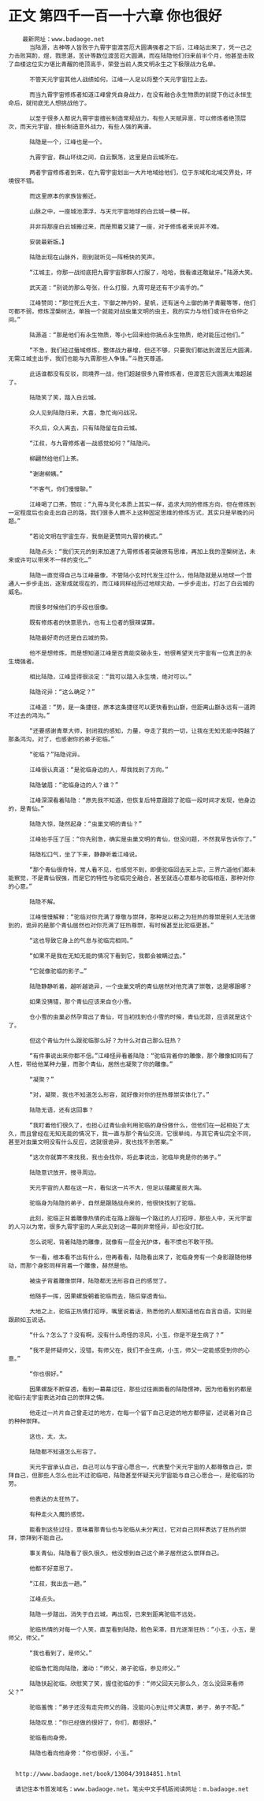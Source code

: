 # 正文 第四千一百一十六章 你也很好
        最新网址：www.badaoge.net
          当陆源，古神等人皆败于九霄宇宙渡苦厄大圆满强者之下后，江峰站出来了，凭一己之力击败冥酌，煜，戮思湛，苦计等数位渡苦厄大圆满，而在陆隐他们归来前半个月，他甚至击败了血楼这位实力堪比青醒的绝顶高手，荣登当前人类文明永生之下极限战力名单。
      
          不管天元宇宙其他人战绩如何，江峰一人足以将整个天元宇宙拉上去。
      
          而当九霄宇宙修炼者知道江峰曾凭自身战力，在没有融合永生物质的前提下伤过永恒生命后，就彻底无人想挑战他了。
      
          以至于很多人都说九霄宇宙擅长制造常规战力，有些人天赋异禀，可以修炼者绝顶层次，而天元宇宙，擅长制造意外战力，有些人强的离谱。
      
          陆隐是一个，江峰也是一个。
      
          九霄宇宙，群山环绕之间，白云飘荡，这里是白云城所在。
      
          两者宇宙修炼者到来，在九霄宇宙划出一大片地域给他们，位于东域和北域交界处，环境很不错。
      
          而这里原本的家族皆搬迁。
      
          山脉之中，一座城池漂浮，与天元宇宙地球的白云城一模一样。
      
          并非将那座白云城搬过来，而是照着又建了一座，对于修炼者来说并不难。
      
          安装最新版。】
      
          陆隐出现在山脉外，刚到就听见一阵畅快的笑声。
      
          “江城主，你那一战彻底把九霄宇宙那群人打服了，哈哈，我看谁还敢龇牙。”陆源大笑。
      
          武天道：“别说的那么夸张，什么打服，九霄可是还有不少高手的。”
      
          江峰赞同：“那位死丘大主，下御之神丹妗，星帆，还有迷今上御的弟子青醒等等，他们可都不弱，修炼涅槃树法，单独一个就能对战虫巢文明的虫主，我的实力与他们或许在伯仲之间。”
      
          陆源道：“那是他们有永生物质，等小七回来给你搞点永生物质，绝对能压过他们。”
      
          “不急，我们经过蜃域修炼，整体战力暴增，但还不够，只要我们都达到渡苦厄大圆满，无需江城主出手，我们也能与九霄那些人争锋。”斗胜天尊道。
      
          此话谁都没有反驳，同境界一战，他们超越很多九霄修炼者，但渡苦厄大圆满太难超越了。
      
          陆隐笑了笑，踏入白云城。
      
          众人见到陆隐归来，大喜，急忙询问战况。
      
          不久后，众人离去，只有陆隐留在白云城。
      
          “江叔，与九霄修炼者一战感觉如何？”陆隐问。
      
          柳翩然给他们上茶。
      
          “谢谢柳姨。”
      
          “不客气，你们慢慢聊。”
      
          江峰喝了口茶，赞叹：“九霄与灵化本质上其实一样，追求大同的修炼方向，但在修炼到一定程度后也会走出自己的路，我们很多人瞧不上这种固定思维的修炼方式，其实只是早晚的问题。”
      
          “若论文明在宇宙生存，我倒是更赞同九霄的模式。”
      
          陆隐点头：“我们天元的到来加速了九霄修炼者突破原有思维，再加上我的涅槃树法，未来或许可以带来不一样的变化…”
      
          陆隐一直觉得自己与江峰最像，不管陆小玄时代发生过什么，他陆隐就是从地球一个普通人一步步走出，逐渐成就现在的，而江峰同样经历过地球灾劫，一步步走出，打出了白云城的威名。
      
          而很多时候他们的手段也很像。
      
          既有修炼者的快意恩仇，也有上位者的狠辣谋算。
      
          陆隐最好奇的还是白云城的势。
      
          他不是想修炼，而是想知道江峰是否真能突破永生，他很希望天元宇宙有一位真正的永生境强者。
      
          相比陆隐，江峰显得很淡定：“我可以踏入永生境，绝对可以。”
      
          陆隐诧异：“这么确定？”
      
          江峰道：“势，是一条捷径，原本这条捷径可以更快看到山巅，但距离山巅永远有一道跨不过去的鸿沟。”
      
          “还要感谢青草大师，封闭我的感知，力量，夺走了我的一切，让我在无知无能中跨越了那条鸿沟，对了，也感谢你的弟子驼临。”
      
          “驼临？”陆隐诧异。
      
          江峰很认真道：“是驼临身边的人，帮我找到了方向。”
      
          陆隐皱眉：“驼临身边的人？谁？”
      
          江峰深深看着陆隐：“原先我不知道，但恢复后特意跟踪了驼临一段时间才发现，他身边的，是青仙。”
      
          陆隐大惊，陡然起身：“虫巢文明的青仙？”
      
          江峰抬手压了压：“你先别急，确实是虫巢文明的青仙，但没问题，不然我早告诉你了。”
      
          陆隐松口气，坐了下来，静静听着江峰说。
      
          “那个青仙很奇特，常人看不见，也感觉不到，即便驼临回去天上宗，三界六道他们都未能察觉，不是青仙很强，而是它的特性与驼临完全融合，甚至就连心意都与驼临相连，那种对你的心意。”
      
          陆隐不解。
      
          江峰慢慢解释：“驼临对你充满了尊敬与崇拜，那种足以称之为狂热的尊崇是别人无法做到的，诡异的是那个青仙居然也对你充满了狂热尊崇，有时候甚至比驼临更甚。”
      
          “这也导致它身上的气息与驼临完相同。”
      
          “如果不是我在无知无能的情况下看到它，我都会被瞒过去。”
      
          “它就像驼临的影子…”
      
          陆隐静静听着，越听越诡异，一个虫巢文明的青仙居然对他充满了崇敬，这是哪跟哪？
      
          如果没猜错，那个青仙应该来自仓小雪。
      
          仓小雪的虫巢必然孕育出了青仙，可当初找到仓小雪的时候，青仙无踪，应该就是这个了。
      
          但这个青仙为什么跟驼临那么好？为什么对自己那么狂热？
      
          “有件事说出来你都不信。”江峰怪异看着陆隐：“驼临背着你的雕像，那个雕像如同有了人性，带给他某种力量，而那个青仙，居然也凝聚了你的雕像。”
      
          “凝聚？”
      
          “对，凝聚，我也不知道怎么形容，就好像对你的狂热尊崇实体化了。”
      
          陆隐无语，还有这回事？
      
          “我盯着他们很久了，也担心过青仙会利用驼临的身份做什么，但他们在一起相处了太久，而且曾经在无知无能的情况下，我一直与那个青仙交流，它很单纯，与其它青仙完全不同，甚至对虫巢文明没有什么反应，这就很诡异，我也找不到答案。”
      
          “这次你就算不来找我，我也会找你，将此事说出，驼临毕竟是你的弟子。”
      
          陆隐意识放开，搜寻周边。
      
          天元宇宙的人都在这一片，看似这一片不大，但足以蕴藏星辰大海。
      
          驼临身为陆隐的弟子，自然是跟随战舟来的，他很快找到了驼临。
      
          此刻，驼临正背着雕像热情的走在路上跟每一个路过的人打招呼，那些人中，天元宇宙的人习以为常，很多九霄宇宙的人来此见到这一幕则非常怪异，却也没打扰。
      
          怎么说呢，背着陆隐的雕像，就像有一层金光护体，看不惯也不敢干预。
      
          乍一看，根本看不出有什么，但再看看，陆隐看出来了，驼临身旁有一个身影跟随他移动，而那个身影同样背着一个雕像，赫然是他。
      
          被虫子背着雕像崇拜，陆隐都无法形容自己的感觉了。
      
          他随手一挥，因果螺旋朝着驼临而去，随后穿透青仙。
      
          大地之上，驼临正热情打招呼，嘴里说着话，熟悉他的人都知道他在自言自语，实则是跟颜如玉说话。
      
          “什么？怎么了？没有啊，没有什么奇怪的凉风，小玉，你是不是生病了？”
      
          “我不是怀疑师父，没错，有师父在，我们不会生病，小玉，师父一定能感受到你的心意。”
      
          “你也很好。”
      
          因果螺旋不断穿透，看到一幕幕过往，那些过往画面看的陆隐愣神，因为他看到的都是驼临行走宇宙表达对自己的崇拜之情。
      
          他走过一片片自己曾走过的地方，在每一个留下自己足迹的地方都停留，述说着对自己的种种崇拜。
      
          这也，太，太。
      
          陆隐都不知道怎么形容了。
      
          天元宇宙承认自己，自己可以与宇宙心愿合一，代表整个天元宇宙的人都尊敬自己，崇拜自己，但那些人怎么也比不过驼临吧，陆隐甚至怀疑天元宇宙能与自己心愿合一，是驼临的功劳。
      
          他表达的太狂热了。
      
          有种走火入魔的感觉。
      
          能看到这些过往，意味着那青仙也与驼临从未分离过，它对自己同样表达了狂热的崇拜，崇拜到不能自己。
      
          事关青仙，陆隐看了很久很久，他没想到自己这个弟子居然这么崇拜自己。
      
          他都不好意思了。
      
          “江叔，我出去一趟。”
      
          江峰点头。
      
          陆隐一步踏出，消失于白云城，再出现，已来到距离驼临不远处。
      
          驼临热情的对每一个人笑，直至看到陆隐，脸色呆滞，目光逐渐狂热：“小玉，小玉，是师父，师父。”
      
          “我也看到了，是师父。”
      
          驼临急忙跑向陆隐，激动：“师父，弟子驼临，参见师父。”
      
          陆隐扶起驼临，欣慰笑了笑，握住驼临的手：“师父回天元那么久，怎么没回来看师父？”
      
          驼临羞愧：“弟子还没有走完师父的路，没能问心到让师父满意，弟子，弟子不配。”
      
          陆隐叹息：“你已经做的很好了，你们，都很好。”
      
          驼临看向身旁。
      
          陆隐也看向他身旁：“你也很好，小玉。”
      
      
      http://www.badaoge.net/book/13084/39184851.html
      
      请记住本书首发域名：www.badaoge.net。笔尖中文手机版阅读网址：m.badaoge.net